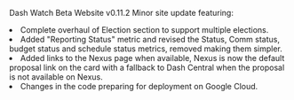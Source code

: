 Dash Watch Beta Website v0.11.2
Minor site update featuring:
<li>Complete overhaul of Election section to support multiple elections.</li>
<li>Added "Reporting Status" metric and revised the Status, Comm status, budget status and schedule status metrics, removed making them simpler.</li>
<li>Added links to the Nexus page when available, Nexus is now the default proposal link on the card with a fallback to Dash Central when the proposal is not available on Nexus.</li>
<li>Changes in the code preparing for deployment on Google Cloud.</li>